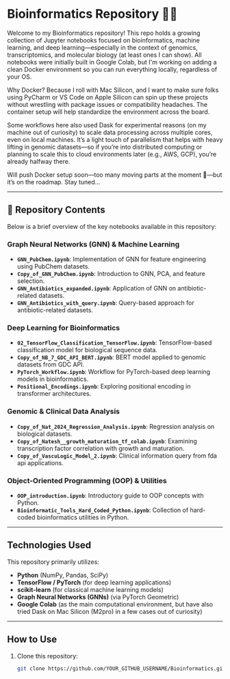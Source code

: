 # Bioinformatics Repository 🧬🔬

Welcome to my Bioinformatics repository! This repo holds a growing collection of Jupyter notebooks focused on bioinformatics, machine learning, and deep learning—especially in the context of genomics, transcriptomics, and molecular biology (at least ones I can show). All notebooks were initially built in Google Colab, but I'm working on adding a clean Docker environment so you can run everything locally, regardless of your OS.

Why Docker? Because I roll with Mac Silicon, and I want to make sure folks using PyCharm or VS Code on Apple Silicon can spin up these projects without wrestling with package issues or compatibility headaches. The container setup will help standardize the environment across the board.

Some workflows here also used Dask for experimental reasons (on my machine out of curiosity) to scale data processing across multiple cores, even on local machines. It’s a light touch of parallelism that helps with heavy lifting in genomic datasets—so if you’re into distributed computing or planning to scale this to cloud environments later (e.g., AWS, GCP), you’re already halfway there.

Will push Docker setup soon—too many moving parts at the moment 🤯—but it’s on the roadmap. Stay tuned...


---

## 📂 Repository Contents

Below is a brief overview of the key notebooks available in this repository:

### **Graph Neural Networks (GNN) & Machine Learning**
- **`GNN_PubChem.ipynb`**: Implementation of GNN for feature engineering using PubChem datasets.
- **`Copy_of_GNN_PubChem.ipynb`**: Introduction to GNN, PCA, and feature selection.
- **`GNN_Antibiotics_expanded.ipynb`**: Application of GNN on antibiotic-related datasets.
- **`GNN_Antibiotics_with_query.ipynb`**: Query-based approach for antibiotic-related datasets.

### **Deep Learning for Bioinformatics**
- **`02_TensorFlow_Classification_TensorFlow.ipynb`**: TensorFlow-based classification model for biological sequence data.
- **`Copy_of_NB_7_GDC_API_BERT.ipynb`**: BERT model applied to genomic datasets from GDC API.
- **`PyTorch_Workflow.ipynb`**: Workflow for PyTorch-based deep learning models in bioinformatics.
- **`Positional_Encodings.ipynb`**: Exploring positional encoding in transformer architectures.

###  **Genomic & Clinical Data Analysis**
- **`Copy_of_Nat_2024_Regression_Analysis.ipynb`**: Regression analysis on biological datasets.
- **`Copy_of_Natesh__growth_maturation_tf_colab.ipynb`**: Examining transcription factor correlation with growth and maturation.
- **`Copy_of_VascuLogic_Model_2.ipynb`**: Clinical information query from fda api applications.

###  **Object-Oriented Programming (OOP) & Utilities**
- **`OOP_introduction.ipynb`**: Introductory guide to OOP concepts with Python.
- **`Bioinformatic_Tools_Hard_Coded_Python.ipynb`**: Collection of hard-coded bioinformatics utilities in Python.

---

## Technologies Used
This repository primarily utilizes:
- **Python** (NumPy, Pandas, SciPy)
- **TensorFlow / PyTorch** (for deep learning applications)
- **scikit-learn** (for classical machine learning models)
- **Graph Neural Networks (GNNs)** (via PyTorch Geometric)
- **Google Colab** (as the main computational environment, but have also tried Dask on Mac Silicon (M2pro) in a few cases out of curiosity)

---

## How to Use
1. Clone this repository:
   ```bash
   git clone https://github.com/YOUR_GITHUB_USERNAME/Bioinformatics.git

